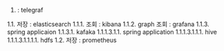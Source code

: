 

1.  : telegraf

  1.1. 저장 : elasticsearch
    1.1.1. 조회 : kibana
    1.1.2. graph 조회 : grafana
    1.1.3. spring applicaion
      1.1.3.1. kafaka
        1.1.1.3.1.1. spring application
          1.1.1.3.1.1.1. hive
            1.1.1.3.1.1.1.1. hdfs
  1.2. 저장 : prometheus
